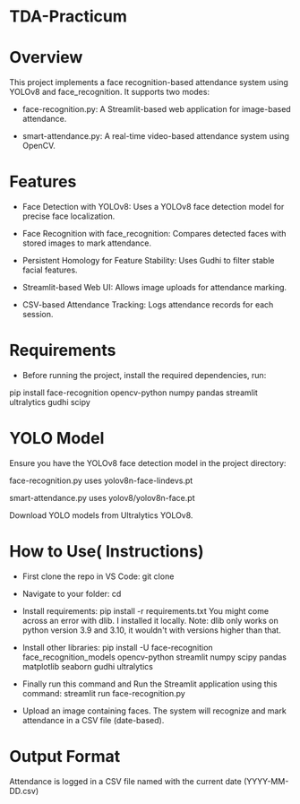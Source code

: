 # TDA-Practicum
# Overview

This project implements a face recognition-based attendance system using YOLOv8 and face_recognition. It supports two modes:

- face-recognition.py: A Streamlit-based web application for image-based attendance.

- smart-attendance.py: A real-time video-based attendance system using OpenCV.

# Features

- Face Detection with YOLOv8: Uses a YOLOv8 face detection model for precise face localization.

- Face Recognition with face_recognition: Compares detected faces with stored images to mark attendance.

- Persistent Homology for Feature Stability: Uses Gudhi to filter stable facial features.

- Streamlit-based Web UI: Allows image uploads for attendance marking.

- CSV-based Attendance Tracking: Logs attendance records for each session.

# Requirements

- Before running the project, install the required dependencies, run:

 pip install face-recognition opencv-python numpy pandas streamlit ultralytics gudhi scipy

 # YOLO Model

Ensure you have the YOLOv8 face detection model in the project directory:

face-recognition.py uses yolov8n-face-lindevs.pt

smart-attendance.py uses yolov8/yolov8n-face.pt

Download YOLO models from Ultralytics YOLOv8.

# How to Use( Instructions)

- First clone the repo in VS Code:    git clone <repo-url>

- Navigate to your folder:  cd <your-project-folder>

- Install requirements:  pip install -r requirements.txt
   You might come across an error with dlib. I installed it locally. Note: dlib only works on python version 3.9 and 3.10, it wouldn't with versions higher than that.

- Install other libraries: pip install -U face-recognition face_recognition_models opencv-python streamlit numpy scipy pandas matplotlib seaborn gudhi ultralytics

- Finally run this command and Run the Streamlit application using this command:  streamlit run face-recognition.py

- Upload an image containing faces. The system will recognize and mark attendance in a CSV file (date-based).

# Output Format

Attendance is logged in a CSV file named with the current date (YYYY-MM-DD.csv)
